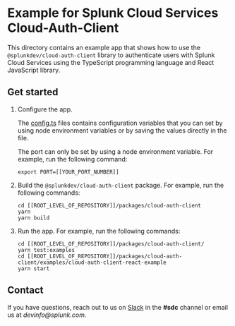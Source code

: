 # Example for Splunk Cloud Services Cloud-Auth-Client

This directory contains an example app that shows how to use the `@splunkdev/cloud-auth-client` library to authenticate users with Splunk Cloud Services using the TypeScript programming language and React JavaScript library.

## Get started

1. Configure the app. 

    The [config.ts](src/config.ts) files contains configuration variables that you can set by using node environment variables or by saving the values directly in the file. 

    The port can only be set by using a node environment variable. For example, run the following command: 

    ```sh-session
    export PORT=[[YOUR_PORT_NUMBER]]
    ```

2. Build the `@splunkdev/cloud-auth-client` package. For example, run the following commands:

    ```sh-session
    cd [[ROOT_LEVEL_OF_REPOSITORY]]/packages/cloud-auth-client
    yarn
    yarn build
    ```

3. Run the app. For example, run the following commands:

    ```sh-session
    cd [[ROOT_LEVEL_OF_REPOSITORY]]/packages/cloud-auth-client/
    yarn test:examples
    cd [[ROOT_LEVEL_OF_REPOSITORY]]/packages/cloud-auth-client/examples/cloud-auth-client-react-example
    yarn start
    ```

## Contact

If you have questions, reach out to us on [Slack](https://splunkdevplatform.slack.com) in the **#sdc** channel or email us at _devinfo@splunk.com_.
